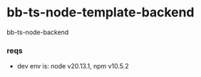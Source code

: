 # bb-ts-node-template-backend
bb-ts-node-backend

### reqs
* dev env is: node v20.13.1, npm v10.5.2

